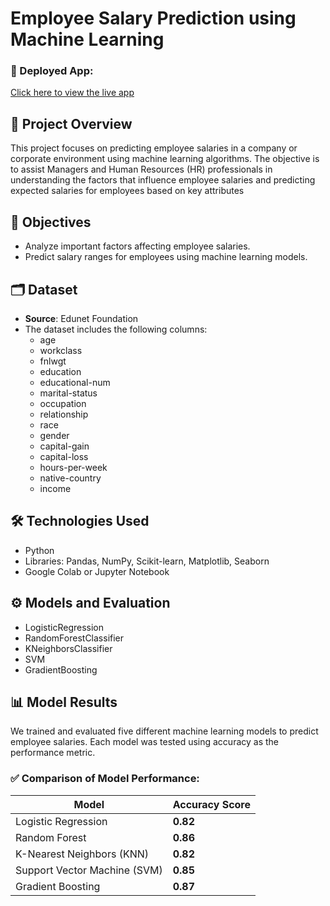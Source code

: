 # Employee Salary Prediction using Machine Learning
### 🔗 Deployed App:
[Click here to view the live app](https://c7f4b01f5487.ngrok-free.app/)

## 📌 Project Overview
This project focuses on predicting employee salaries in a company or corporate environment using machine learning algorithms. The objective is to assist Managers and Human Resources (HR) professionals in understanding the factors that influence employee salaries and predicting expected salaries for employees based on key attributes
## 🎯 Objectives
- Analyze important factors affecting employee salaries.
- Predict salary ranges for employees using machine learning models.
## 🗂️ Dataset
- **Source**: Edunet Foundation
- The dataset includes the following columns:
  - age	
  - workclass
  - fnlwgt
  - education
  - educational-num
  - marital-status
  - occupation
  - relationship
  - race
  - gender
  - capital-gain
  - capital-loss
  - hours-per-week
  - native-country
  - income
## 🛠️ Technologies Used
   - Python
   - Libraries: Pandas, NumPy, Scikit-learn, Matplotlib, Seaborn
   - Google Colab or Jupyter Notebook
## ⚙️ Models and Evaluation
  - LogisticRegression
  - RandomForestClassifier
  - KNeighborsClassifier
  - SVM
  - GradientBoosting
## 📊 Model Results

We trained and evaluated five different machine learning models to predict employee salaries. Each model was tested using accuracy as the performance metric.

### ✅ Comparison of Model Performance:

| Model                        | Accuracy Score |
|-------------------------------|-------------------|
| Logistic Regression           | **0.82**          |
| Random Forest                 | **0.86**          |
| K-Nearest Neighbors (KNN)     | **0.82**          |
| Support Vector Machine (SVM)  | **0.85**          |
| Gradient Boosting             | **0.87**          |


